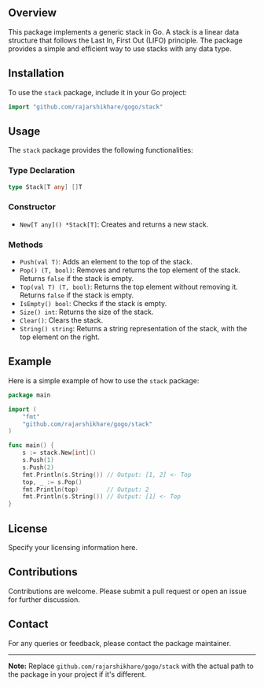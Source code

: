 ## Overview

This package implements a generic stack in Go. A stack is a linear data structure that follows the Last In, First Out (LIFO) principle. The package provides a simple and efficient way to use stacks with any data type.

## Installation

To use the `stack` package, include it in your Go project:

```go
import "github.com/rajarshikhare/gogo/stack"
```

## Usage

The `stack` package provides the following functionalities:

### Type Declaration

```go
type Stack[T any] []T
```

### Constructor

- `New[T any]() *Stack[T]`: Creates and returns a new stack.

### Methods

- `Push(val T)`: Adds an element to the top of the stack.
- `Pop() (T, bool)`: Removes and returns the top element of the stack. Returns `false` if the stack is empty.
- `Top(val T) (T, bool)`: Returns the top element without removing it. Returns `false` if the stack is empty.
- `IsEmpty() bool`: Checks if the stack is empty.
- `Size() int`: Returns the size of the stack.
- `Clear()`: Clears the stack.
- `String() string`: Returns a string representation of the stack, with the top element on the right.

## Example

Here is a simple example of how to use the `stack` package:

```go
package main

import (
	"fmt"
	"github.com/rajarshikhare/gogo/stack"
)

func main() {
	s := stack.New[int]()
	s.Push(1)
	s.Push(2)
	fmt.Println(s.String()) // Output: [1, 2] <- Top
	top, _ := s.Pop()
	fmt.Println(top)        // Output: 2
	fmt.Println(s.String()) // Output: [1] <- Top
}
```

## License

Specify your licensing information here.

## Contributions

Contributions are welcome. Please submit a pull request or open an issue for further discussion.

## Contact

For any queries or feedback, please contact the package maintainer.

---

**Note:** Replace `github.com/rajarshikhare/gogo/stack` with the actual path to the package in your project if it's different.
